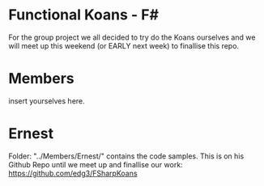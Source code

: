 # Functional Koans - F# #

For the group project we all decided to try do the Koans ourselves and we will meet up this weekend (or EARLY next week) to finallise this repo.

# Members #

insert yourselves here.

# Ernest #

Folder: "../Members/Ernest/" contains the code samples.
This is on his Github Repo until we meet up and finallise our work: https://github.com/edg3/FSharpKoans